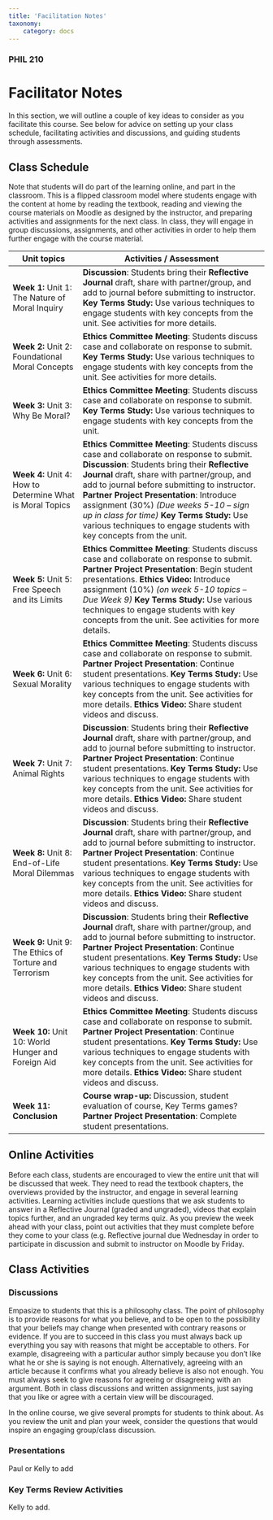 ```yaml
---
title: 'Facilitation Notes'
taxonomy:
    category: docs
---
```


### PHIL 210

# Facilitator Notes

In this section, we will outline a couple of key ideas to consider as you facilitate this course.  See below for advice on setting up your class schedule, facilitating activities and discussions, and guiding students through assessments.

## Class Schedule
Note that students will do part of the learning online, and part in the classroom.  This is a flipped classroom model where students engage with the content at home by reading the textbook, reading and viewing the course materials on Moodle as designed by the instructor, and preparing activities and assignments for the next class.  In class, they will engage in group discussions, assignments, and other activities in order to help them further engage with the course material.  

| **Unit topics**                                           | **Activities / Assessment**                                                                                                                                                                                                                                                                                                                                                                                                                             |
|-----------------------------------------------------------|---------------------------------------------------------------------------------------------------------------------------------------------------------------------------------------------------------------------------------------------------------------------------------------------------------------------------------------------------------------------------------------------------------------------------------------------------------|
| **Week 1:** Unit 1: The Nature of Moral Inquiry           | **Discussion**: Students bring their **Reflective Journal** draft, share with partner/group, and add to journal before submitting to instructor. **Key Terms Study:** Use various techniques to engage students with key concepts from the unit. See activities for more details.                                                                                                                                                                       |
| **Week 2:** Unit 2: Foundational Moral Concepts           | **Ethics Committee Meeting**: Students discuss case and collaborate on response to submit. **Key Terms Study:** Use various techniques to engage students with key concepts from the unit. See activities for more details.                                                                                                                                                                                                                             |
| **Week 3:** Unit 3: Why Be Moral?                         | **Ethics Committee Meeting**: Students discuss case and collaborate on response to submit. **Key Terms Study:** Use various techniques to engage students with key concepts from the unit.                                                                                                                                                                                                                                                              |
| **Week 4:** Unit 4: How to Determine What is Moral Topics | **Ethics Committee Meeting**: Students discuss case and collaborate on response to submit. **Discussion**: Students bring their **Reflective Journal** draft, share with partner/group, and add to journal before submitting to instructor. **Partner Project Presentation**: Introduce assignment (30%) *(Due weeks 5-10 – sign up in class for time)* **Key Terms Study:** Use various techniques to engage students with key concepts from the unit. |
| **Week 5:** Unit 5: Free Speech and its Limits            | **Ethics Committee Meeting**: Students discuss case and collaborate on response to submit. **Partner Project Presentation**: Begin student presentations. **Ethics Video:** Introduce assignment (10%) *(on week 5-10 topics – Due Week 9)* **Key Terms Study:** Use various techniques to engage students with key concepts from the unit. See activities for more details.                                                                            |
| **Week 6:** Unit 6: Sexual Morality                       | **Ethics Committee Meeting**: Students discuss case and collaborate on response to submit. **Partner Project Presentation**: Continue student presentations. **Key Terms Study:** Use various techniques to engage students with key concepts from the unit. See activities for more details. **Ethics Video:** Share student videos and discuss.                                                                                                       |
| **Week 7:** Unit 7: Animal Rights                         | **Discussion**: Students bring their **Reflective Journal** draft, share with partner/group, and add to journal before submitting to instructor. **Partner Project Presentation**: Continue student presentations. **Key Terms Study:** Use various techniques to engage students with key concepts from the unit. See activities for more details. **Ethics Video:** Share student videos and discuss.                                                 |
| **Week 8:** Unit 8: End-of-Life Moral Dilemmas            | **Discussion**: Students bring their **Reflective Journal** draft, share with partner/group, and add to journal before submitting to instructor. **Partner Project Presentation**: Continue student presentations. **Key Terms Study:** Use various techniques to engage students with key concepts from the unit. See activities for more details. **Ethics Video:** Share student videos and discuss.                                                 |
| **Week 9:** Unit 9: The Ethics of Torture and Terrorism   | **Discussion**: Students bring their **Reflective Journal** draft, share with partner/group, and add to journal before submitting to instructor. **Partner Project Presentation**: Continue student presentations. **Key Terms Study:** Use various techniques to engage students with key concepts from the unit. See activities for more details. **Ethics Video:** Share student videos and discuss.                                                 |
| **Week 10:** Unit 10: World Hunger and Foreign Aid        | **Ethics Committee Meeting**: Students discuss case and collaborate on response to submit. **Partner Project Presentation**: Continue student presentations. **Key Terms Study:** Use various techniques to engage students with key concepts from the unit. See activities for more details. **Ethics Video:** Share student videos and discuss.                                                                                                       |
| **Week 11: Conclusion**                                   | **Course wrap-up:** Discussion, student evaluation of course, Key Terms games? **Partner Project Presentation**: Complete student presentations.                                                                                                                                                                                                                                                                                                        |

## Online Activities
Before each class, students are encouraged to view the entire unit that will be discussed that week.  They need to read the textbook chapters, the overviews provided by the instructor, and engage in several learning activities.  Learning activities include questions that we ask students to answer in a Reflective Journal (graded and ungraded), videos that explain topics further, and an ungraded key terms quiz. As you preview the week ahead with your class, point out activities that they must complete before they come to your class (e.g. Reflective journal due Wednesday in order to participate in discussion and submit to instructor on Moodle by Friday.


## Class Activities

### Discussions
Empasize to students that this is a philosophy class.  The point of philosophy is to provide reasons for what you believe, and to be open to the possibility that your beliefs may change when presented with contrary reasons or evidence.  If you are to succeed in this class you must always back up everything you say with reasons that might be acceptable to others.  For example, disagreeing with a particular author simply because you don’t like what he or she is saying is not enough.  Alternatively, agreeing with an article because it confirms what you already believe is also not enough.  You must always seek to give reasons for agreeing or disagreeing with an argument.  Both in class discussions and written assignments, just saying that you like or agree with a certain view will be discouraged.

In the online course, we give several prompts for students to think about.  As you review the unit and plan your week, consider the questions that would inspire an engaging group/class discussion.

### Presentations
Paul or Kelly to add

### Key Terms Review Activities
Kelly to add.
